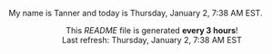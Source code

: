 My name is Tanner and today is Thursday, January 2, 7:38 AM EST.

<p align="center">This <i>README</i> file is generated <b>every 3 hours</b>!</br>Last refresh: Thursday, January 2, 7:38 AM EST<br /></p>
